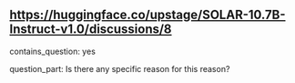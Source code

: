 ## https://huggingface.co/upstage/SOLAR-10.7B-Instruct-v1.0/discussions/8

contains_question: yes

question_part: Is there any specific reason for this reason?